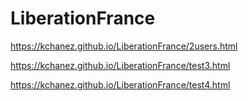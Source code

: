 # LiberationFrance

https://kchanez.github.io/LiberationFrance/2users.html

https://kchanez.github.io/LiberationFrance/test3.html

https://kchanez.github.io/LiberationFrance/test4.html
